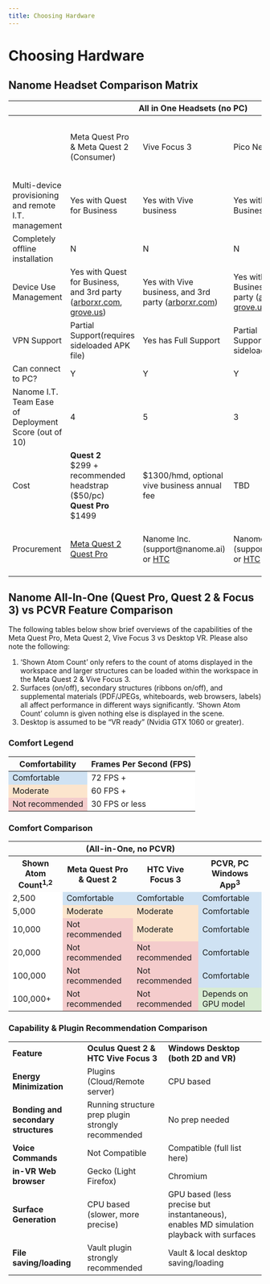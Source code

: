 ```yaml
---
title: Choosing Hardware
---
```


# Choosing Hardware

## Nanome Headset Comparison Matrix

<table>
    <col style="width: 15%;" />
    <col style="width: 10%;" />
    <col style="width: 10%;" />
    <col style="width: 10%;" />
    <col style="width: 19%;" />
    <col style="width: 23%;" />
    <col style="width: 23%;" />
    <col style="width: 23%;" />
    <thead>
        <tr>
            <th></th>
            <th colspan=3>All in One Headsets (no PC)</th>
            <th colspan=4>PCVR</th>
        </tr>
    </thead>
    <tbody>
        <tr>
            <td></td>
            <td>Meta Quest Pro & Meta Quest 2 (Consumer)</td>
            <td>Vive Focus 3</td>
            <td>Pico Neo 3</td>
            <td>Meta Quest Link (Supports Meta Quest Pro & Meta Quest 2)</td>
            <td>HTC Vive (Pro), Valve Index</td>
            <td>Windows Mixed Reality (HP Reverb G2)</td>
            <td>Varjo XR3</td>
        </tr>
        <tr>
            <td>Multi-device provisioning and remote I.T. management</td>
            <td>Yes with Quest for Business</td>
            <td>Yes with Vive business</td>
            <td>Yes with Quest for Business</td>
            <td>N</td>
            <td>N</td>
            <td>N</td>
            <td>N</td>
        </tr>
        <tr>
            <td>Completely offline installation</td>
            <td>N</td>
            <td>N</td>
            <td>N</td>
            <td>N</td>
            <td>N</td>
            <td>Y</td>
            <td>N</td>
        </tr>
        <tr>
            <td>Device Use Management</td>
            <td>Yes with Quest for Business, and 3rd party (<a href="http://arborxr.com">arborxr.com</a>, <a href="https://grove.us/">grove.us</a>)</td>
            <td>Yes with Vive business, and 3rd party (<a href="http://arborxr.com">arborxr.com</a>)</td>
            <td>Yes with Quest for Business, and 3rd party (<a href="http://arborxr.com">arborxr.com</a>, <a href="https://grove.us/">grove.us</a>)</td>
            <td>N</td>
            <td>N</td>
            <td>N</td>
            <td>N</td>
        </tr>
        <tr>
            <td>VPN Support</td>
            <td>Partial Support(requires sideloaded APK file)</td>
            <td>Yes has Full Support</td>
            <td>Partial Support(requires sideloaded APK file)</td>
            <td colspan=4 style="text-align: center">With PC</td>
        </tr>
        <tr>
            <td>Can connect to PC?</td>
            <td>Y</td>
            <td>Y</td>
            <td>Y</td>
            <td colspan=4 style="text-align: center">---</td>
        </tr>
        <tr>
            <td>Nanome I.T. Team Ease of Deployment Score (out of 10)</td>
            <td>4</td>
            <td>5</td>
            <td>3</td>
            <td>7</td>
            <td>9</td>
            <td>4</td>
        </tr>
        <tr>
            <td>Cost</td>
            <td><b>Quest 2</b><br>$299 + recommended headstrap ($50/pc)<br><b>Quest Pro</b><br>$1499</td>
            <td>$1300/hmd, optional vive business annual fee</td>
            <td>TBD</td>
            <td>Link cables can be purchased for $30-$100 + PC</td>
            <td>$1k+ + PC</td>
            <td>$600 + PC</td>
            <td>$5,995.00 + annual subscription + PC</td>
        </tr>
        <tr>
            <td>Procurement</td>
            <td><a href="https://www.meta.com/quest/products/quest-2/">Meta Quest 2</a><br><a href="https://www.meta.com/quest/Quest-pro">Quest Pro</a></td>
            <td>Nanome Inc. (support@nanome.ai) or <a href="https://business.vive.com/eu/solutions/streaming/">HTC</a></td>
            <td>Nanome Inc. (support@nanome.ai) or <a href="https://business.vive.com/eu/solutions/streaming/">HTC</a></td>
            <td><a href="https://www.meta.com/help/quest/articles/headsets-and-accessories/oculus-link/meta-quest-link-compatibility/">Meta Quest Link Cable Requirements</a></td>
            <td>HTC <a href="https://business.vive.com/eu/product/vive-pro2/">Vive Pro</a>, Valve <a href="https://store.steampowered.com/valveindex">Index</a></td>
            <td><a href="https://www.hp.com/us-en/vr/reverb-g2-vr-headset.html">HP Reverb G2</a></td>
            <td><a href="https://store.varjo.com/xr-3">Varjo.com</a></td>
        </tr>
    </tbody>
</table>

## Nanome All-In-One (Quest Pro, Quest 2 & Focus 3) vs PCVR Feature Comparison

The following tables below show brief overviews of the capabilities of the Meta Quest Pro, Meta Quest 2, Vive Focus 3
vs Desktop VR. Please also note the following:
1. ‘Shown Atom Count’ only refers to the count of atoms displayed in the workspace and larger
structures can be loaded within the workspace in the Meta Quest 2 & Vive Focus 3.
2. Surfaces (on/off), secondary structures (ribbons on/off), and supplemental materials
(PDF/JPEGs, whiteboards, web browsers, labels) all affect performance in different ways
significantly. ‘Shown Atom Count’ column is given nothing else is displayed in the scene.
3. Desktop is assumed to be “VR ready” (Nvidia GTX 1060 or greater).

### Comfort Legend

<table>
    <thead>
        <tr>
            <th>Comfortability</th>
            <th>Frames Per Second (FPS)</th>
        </tr>
    </thead>
    <tbody>
        <tr>
            <td style="background-color:#CFE2F3">Comfortable</td>
            <td style="background-color:#FFFFFF">72 FPS +</td>
        </tr>
        <tr>
            <td style="background-color:#FCE5CD">Moderate</td>
            <td style="background-color:#FFFFFF">60 FPS +</td>
        </tr>
        <tr>
            <td style="background-color:#F4CCCC">Not recommended</td>
            <td style="background-color:#FFFFFF">30 FPS or less</td>
        </tr>
    </tbody>
</table>

### Comfort Comparison

<table>
    <thead>
        <tr>
            <th></th>
            <th colspan=2>(All-in-One, no PCVR)</th>
            <th></th>
        </tr>
    </thead>
    <tbody>
        <tr>
            <th>Shown Atom Count<sup>1,2</sup></th>
            <th>Meta Quest Pro & Quest 2</th>
            <th>HTC Vive Focus 3</th>
            <th>PCVR, PC Windows App<sup>3</sup></th>
        </tr>
        <tr>
            <td style="background-color:#FFFFFF">2,500</td>
            <td style="background-color:#CFE2F3">Comfortable</td>
            <td style="background-color:#CFE2F3">Comfortable</td>
            <td style="background-color:#CFE2F3">Comfortable</td>
        </tr>
        <tr>
            <td style="background-color:#FFFFFF">5,000</td>
            <td style="background-color:#FCE5CD">Moderate</td>
            <td style="background-color:#FCE5CD">Moderate</td>
            <td style="background-color:#CFE2F3">Comfortable</td>
        </tr>
        <tr>
            <td style="background-color:#FFFFFF">10,000</td>
            <td style="background-color:#F4CCCC">Not recommended</td>
            <td style="background-color:#FCE5CD">Moderate</td>
            <td style="background-color:#CFE2F3">Comfortable</td>
        </tr>
        <tr>
            <td style="background-color:#FFFFFF">20,000</td>
            <td style="background-color:#F4CCCC">Not recommended</td>
            <td style="background-color:#F4CCCC">Not recommended</td>
            <td style="background-color:#CFE2F3">Comfortable</td>
        </tr>
        <tr>
            <td style="background-color:#FFFFFF">100,000</td>
            <td style="background-color:#F4CCCC">Not recommended</td>
            <td style="background-color:#F4CCCC">Not recommended</td>
            <td style="background-color:#CFE2F3">Comfortable</td>
        </tr>
        <tr>
            <td style="background-color:#FFFFFF">100,000+</td>
            <td style="background-color:#F4CCCC">Not recommended</td>
            <td style="background-color:#F4CCCC">Not recommended</td>
            <td style="background-color:#D9ECD3">Depends on GPU model</td>
        </tr>
    </tbody>
</table>

### Capability & Plugin Recommendation Comparison

<table>
    <tbody>
        <tr>
            <td><b>Feature</b></td>
            <td><b>Oculus Quest 2 & HTC Vive Focus 3</b></td>
            <td><b>Windows Desktop (both 2D and VR)</b></td>
        </tr>
        <tr>
            <td><b>Energy Minimization</b></td>
            <td>Plugins (Cloud/Remote server)</td>
            <td>CPU based</td>
        </tr>
        <tr>
            <td><b>Bonding and secondary structures</b></td>
            <td>Running structure prep plugin strongly recommended</td>
            <td>No prep needed</td>
        </tr>
        <tr>
            <td><b>Voice Commands</b></td>
            <td>Not Compatible</td>
            <td>Compatible (full list here)</td>
        </tr>
        <tr>
            <td><b>in-VR Web browser</b></td>
            <td>Gecko (Light Firefox)</td>
            <td>Chromium</td>
        </tr>
        <tr>
            <td><b>Surface Generation</b></td>
            <td>CPU based (slower, more precise)</td>
            <td>GPU based (less precise but instantaneous), enables MD simulation playback with surfaces</td>
        </tr>
        <tr>
            <td><b>File saving/loading</b></td>
            <td>Vault plugin strongly recommended</td>
            <td>Vault & local desktop saving/loading</td>
        </tr>
    </tbody>
</table>
